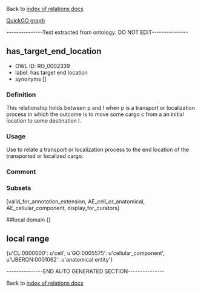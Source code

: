 Back to [index of relations docs](https://github.com/geneontology/annotation_extensions/tree/master/doc)

[QuickGO graph](www.ebi.ac.uk/QuickGO/AnnotationExtensionRelations.html)

---------------Text extracted from ontology: DO NOT EDIT---------------

## has_target_end_location
* OWL ID: RO_0002339
* label: has target end location
* synonyms
[]

### Definition
This relationship holds between p and l when p is a transport or localization process in which the outcome is to move some cargo c from a an initial location to some destination l.

### Usage
Use to relate a transport or localization process to the end location of the transported or localized cargo.

### Comment


### Subsets
[valid_for_annotation_extension, AE_cell_or_anatomical, AE_cellular_component, display_for_curators]

##local domain
{}

## local range
{u'CL:0000000': u'cell', u'GO:0005575': u'cellular_component', u'UBERON:0001062': u'anatomical entity'}

---------------END AUTO GENERATED SECTION---------------



Back to [index of relations docs](https://github.com/geneontology/annotation_extensions/tree/master/doc)
